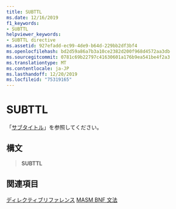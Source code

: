 ```yaml
---
title: SUBTTL
ms.date: 12/16/2019
f1_keywords:
- SUBTTL
helpviewer_keywords:
- SUBTTL directive
ms.assetid: 927efadd-ec99-4de9-b64d-229bb2df3bf4
ms.openlocfilehash: bd2d59a86a7b3a10ce2382d200f968d4572aa3db
ms.sourcegitcommit: 0781c69b22797c41630601a176b9ea541be4f2a3
ms.translationtype: MT
ms.contentlocale: ja-JP
ms.lasthandoff: 12/20/2019
ms.locfileid: "75319165"
---
```

# <a name="subttl"></a>SUBTTL

「[サブタイトル](subtitle.md)」を参照してください。

## <a name="syntax"></a>構文

> **SUBTTL**

## <a name="see-also"></a>関連項目

[ディレクティブリファレンス](directives-reference.md)
[MASM BNF 文法](masm-bnf-grammar.md)

